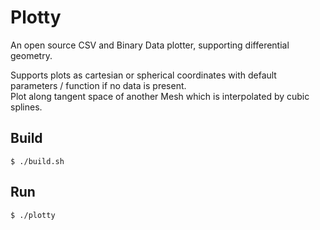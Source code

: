 # Plotty

An open source CSV and Binary Data plotter, supporting differential geometry.

Supports plots as cartesian or spherical coordinates with default parameters / function if no data is present.<br>
Plot along tangent space of another Mesh which is interpolated by cubic splines.

## Build

    $ ./build.sh

## Run

    $ ./plotty